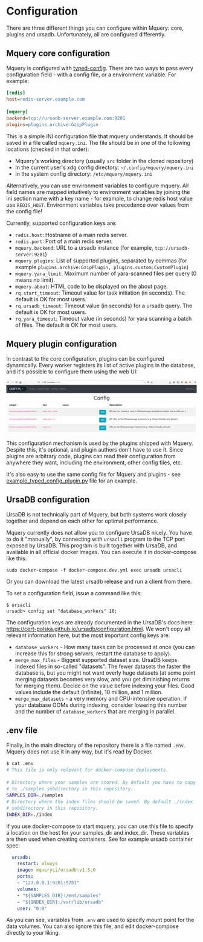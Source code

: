 # Configuration

There are three different things you can configure within Mquery: core, plugins
and ursadb. Unfortunately, all are configured differently.

## Mquery core configuration

Mquery is configured with [typed-config](https://github.com/bwindsor/typed-config). There are two ways to pass every configuration field - with
a config file, or a environment variable. For example:

```ini
[redis]
host=redis-server.example.com

[mquery]
backend=tcp://ursadb-server.example.com:9281
plugins=plugins.archive:GzipPlugin
```

This is a simple INI configuration file that mquery understands. It should
be saved in a file called `mquery.ini`. The file should be in one of the
following locations (checked in that order):

* Mquery's working directory (usually `src` folder in the cloned repository)
* In the current user's xdg config directory: `~/.config/mquery/mquery.ini`
* In the system config directory: `/etc/mquery/mquery.ini`

Alternatively, you can use environment variables to configure mquery. All
field names are mapped intuitively to environment variables by joining
the ini section name with a key name - for example, to change redis host
value use `REDIS_HOST`. Environment variables take precedence over values
from the config file!

Currently, supported configuration keys are:

- `redis.host`: Hostname of a main redis server.
- `redis.port`: Port of a main redis server.
- `mquery.backend`: URL to a ursadb instance (for example,
  `tcp://ursadb-server:9281`)
- `mquery.plugins`: List of supported plugins, separated by commas (for
  example `plugins.archive:GzipPlugin, plugins.custom:CustomPlugin`)
- `mquery.yara_limit`: Maximum number of yara-scanned files per query (0 means no limit).
- `mquery.about`: HTML code to be displayed on the about page.
- `rq.start_timeout`: Timeout value for task initiation (in seconds). The default is OK for most users.
- `rq.ursadb_timeout`: Timeout value (in seconds) for a ursadb query. The default is OK for most users.
- `rq.yara_timeout`: Timeout value (in seconds) for yara scanning a batch of files. The default is OK for most users.

## Mquery plugin configuration

In contrast to the core configuration, plugins can be configured dynamically.
Every worker registers its list of active plugins in the database, and it's
possible to configure them using the web UI:

![](./plugin-config.png)

This configuration mechanism is used by the plugins shipped with Mquery.
Despite this, it's optional, and plugin authors don't have to use it.
Since plugins are arbitrary code, plugins can read their configuration from
anywhere they want, including the environment, other config files, etc.

It's also easy to use the same config file for Mquery and plugins - see
[example_typed_config_plugin.py](../src/plugins/example_typed_config_plugin.py)
file for an example.

## UrsaDB configuration

UrsaDB is not technically part of Mquery, but both systems work closely
together and depend on each other for optimal performance.

Mquery currently does not allow you to configure UrsaDB nicely.
You have to do it "manually", by connecting with `ursacli` program to the
TCP port exposed by UrsaDB. This program is built together with UrsaDB, and
available in all official docker images. You can execute it in docker-compose
like this:

```
sudo docker-compose -f docker-compose.dev.yml exec ursadb ursacli
```

Or you can download the latest ursadb release and run a client from there.

To set a configuration field, issue a command like this:

```
$ ursacli
ursadb> config set "database_workers" 10;
```

The configuration keys are already documented in the UrsaDB's docs here:
https://cert-polska.github.io/ursadb/configuration.html. We won't copy
all relevant information here, but the most important config keys are:

* `database_workers` - How many tasks can be processed at once (you can
  increase this for strong servers, restart the database to apply).
* `merge_max_files` - Biggest supported dataset size. UrsaDB keeps indexed
  files in so-called "datasets". The fewer datasets the faster the database is,
  but you might not want overly huge datasets (at some point merging datasets
  becomes very slow, and you get diminishing returns for merging them). Decide
  on the value before indexing your files. Good values include the default
  (infinite), 10 million, and 1 million.
* `merge_max_datasets` - a very memory and CPU-intensive operation.
  If your database OOMs during indexing, consider lowering this number and
  the number of `database_workers` that are merging in parallel.

## .env file

Finally, in the main directory of the repository there is a file named `.env`.
Mquery does not use it in any way, but it's read by Docker.

```bash
$ cat .env
# This file is only relevant for docker-compose deployments.

# Directory where your samples are stored. By default you have to copy them
# to ./samples subdirectory in this repository.
SAMPLES_DIR=./samples
# Directory where the index files should be saved. By default ./index
# subdirectory in this repository.
INDEX_DIR=./index
```

If you use docker-compose to start mquery, you can use this file to specify
a location on the host for your samples_dir and index_dir. These variables are
then used when creating containers. See for example ursadb container spec:

```yaml
  ursadb:
    restart: always
    image: mqueryci/ursadb:v1.5.0
    ports:
    - "127.0.0.1:9281:9281"
    volumes:
    - "${SAMPLES_DIR}:/mnt/samples"
    - "${INDEX_DIR}:/var/lib/ursadb"
    user: "0:0"
```

As you can see, variables from `.env` are used to specify mount point for
the data volumes. You can also ignore this file, and edit docker-compose
directly to your liking.

